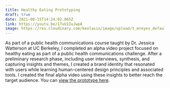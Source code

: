```yaml
---
title: Healthy Eating Prototyping
draft: true
date: 2021-08-15T14:24:02.865Z
link: https://youtu.be/17uU1IuJwpA
image: https://res.cloudinary.com/keolasin/image/upload/t_mreyes_default/v1636961740/Screenshot_2021-11-15_at_07-35-04_Matthew_s_Public_Health_Communications_Portfolio_-_Synthesis_q0iij4.png
---
```

As part of a public health communications course taught by Dr. Jessica Watterson at UC Berkeley, I completed an alpha video project focused on healthy eating as part of a public health communications challenge. After a preliminary research phase, including user interviews, synthesis, and capturing insights and themes, I created a brand identity that resonated with users while learning human-centered design principles and associated tools. I created the final alpha video using these insights to better reach the target audience. You can [view the prototype here](https://youtu.be/t4WSYvsXUcw).